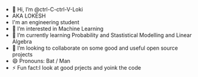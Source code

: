 - 👋 Hi, I’m @ctrl-C-ctrl-V-Loki
- AKA LOKESH
- I'm an engineering student 
- 👀 I’m interested in Machine Learning
- 🌱 I’m currently learning Probability and Stastistical Modelling and Linear Algebra
- 💞️ I’m looking to collaborate on some good and useful open source projects
- 😄 Pronouns: Bat / Man
- ⚡ Fun fact:I look at good prjects and yoink the code

<!---
ctrl-C-ctrl-V-Loki/ctrl-C-ctrl-V-Loki is a ✨ special ✨ repository because its `README.md` (this file) appears on your GitHub profile.
You can click the Preview link to take a look at your changes.
--->
